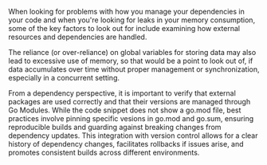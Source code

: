 When looking for problems with how you manage your dependencies in your code and when you're looking for leaks in your memory consumption, some of the key factors to look out for include examining how external resources and dependencies are handled.  

The reliance (or over-reliance) on global variables for storing data may also lead to excessive use of memory, so that would be a point to look out of, if data accumulates over time without proper management or synchronization, especially in a concurrent setting.

From a dependency perspective, it is important to verify that external packages are used correctly and that their versions are managed through Go Modules. While the code snippet does not show a go.mod file, best practices involve pinning specific vesions in go.mod and go.sum, ensuring reproducible builds and guarding against breaking changes from dependency updates. This integration with version control allows for a clear history of dependency changes, facilitates rollbacks if issues arise, and promotes consistent builds across different environments. 